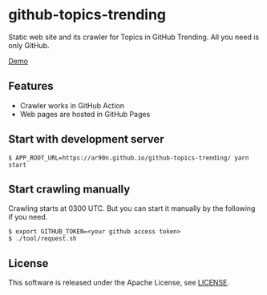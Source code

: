 # github-topics-trending
Static web site and its crawler for Topics in GitHub Trending. All you need is only GitHub.

[Demo](https://ar90n.github.io/github-topics-trending/)

## Features
* Crawler works in GitHub Action
* Web pages are hosted in GitHub Pages

## Start with development server
```
$ APP_ROOT_URL=https://ar90n.github.io/github-topics-trending/ yarn start
```

## Start crawling manually
Crawling starts at 0300 UTC.
But you can start it manually by the following if you need.
```
$ export GITHUB_TOKEN=<your github access token>
$ ./tool/request.sh
```

## License
This software is released under the Apache License, see [LICENSE](LICENSE).
